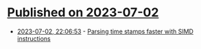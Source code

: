 # [Published on 2023-07-02](index.md)

* [2023-07-02, 22:06:53](https://lobste.rs/s/cjm3g2/parsing_time_stamps_faster_with_simd) - [Parsing time stamps faster with SIMD instructions](https://lemire.me/blog/2023/07/01/parsing-time-stamps-faster-with-simd-instructions/)

